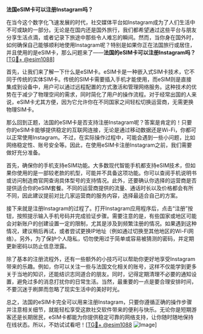**法国eSIM卡可以注册Instagram吗？**

在当今这个数字化飞速发展的时代，社交媒体平台如Instagram成为了人们生活中不可或缺的一部分。无论是在国内还是国外旅行，我们都希望通过这些平台与朋友分享生活点滴，或者记录下旅途中那些令人难忘的瞬间。然而，当你身在国外时，如何确保自己能够顺利地使用Instagram呢？特别是如果你正在法国旅行或居住，并且使用的是eSIM卡，那么问题来了——**法国的eSIM卡可以注册Instagram吗？** [[TG💪+ @esim1088](https://t.me/s/esim1088)]

首先，让我们来了解一下什么是eSIM卡。eSIM卡是一种嵌入式SIM卡技术，它不同于传统的实体SIM卡。传统的SIM卡需要插入手机才能使用，而eSIM则是直接集成到设备中，用户可以通过远程配置的方式激活和管理网络服务。这种技术的优势在于减少了物理空间的需求，同时简化了用户的操作流程。对于经常出国的人来说，eSIM卡尤其方便，因为它允许你在不同国家之间轻松切换运营商，无需更换物理SIM卡。

那么回到正题，法国的eSIM卡是否支持注册Instagram呢？答案是肯定的！只要你的eSIM卡能够提供稳定的互联网连接，无论是通过移动数据还是Wi-Fi，你都可以正常使用Instagram。不过，在实际操作过程中，可能会遇到一些小问题，比如网络稳定性、账号安全等。因此，在使用eSIM卡注册Instagram之前，我们需要做好充分准备。

首先，确保你的手机支持eSIM功能。大多数现代智能手机都支持eSIM技术，但如果你使用的是一部较老款的机型，可能并不具备这项功能。你可以查阅手机说明书或访问制造商官网查询具体型号的支持情况。此外，还要确认你选择的运营商是否提供适合你的eSIM套餐。不同的运营商提供的流量、通话时长以及价格都会有所不同，因此建议提前对比几家运营商的服务内容，选择最适合自己的方案。

接下来就是注册Instagram的过程了。打开Instagram应用程序后，点击“注册”按钮，按照提示输入手机号码并完成验证步骤。需要注意的是，有些国家或地区可能会对新账户的创建设置一定的限制，尤其是涉及到频繁注册的情况。如果遇到这种情况，建议稍后再试，或者尝试更换IP地址（例如通过切换至其他地区的Wi-Fi网络）。另外，为了保护个人隐私，切勿使用过于简单或容易被猜测的密码，并定期更新密码以防止信息泄露。

除了基本的注册流程外，还有一些额外的小技巧可以帮助你更好地享受Instagram带来的乐趣。例如，你可以关注一些与法国文化相关的账号，这样不仅能学到更多关于当地的知识，还能结识志同道合的朋友。同时，记得定期清理不必要的通知设置，避免过多的消息打扰你的日常生活。当然，最重要的一点是要合理安排时间，不要沉迷于刷屏而忽略了现实生活中的美好时光。

总之，法国的eSIM卡完全可以用来注册Instagram，只要你遵循正确的操作步骤并注意相关细节，就能轻松享受这款社交软件带来的便利与快乐。无论你是短期游客还是长期居民，eSIM卡都能为你提供稳定可靠的网络支持，让你随时随地保持在线状态。所以，不妨试试看吧！[[TG💪+ @esim1088](https://t.me/s/esim1088) ![Image](https://i.postimg.cc/4NQfJmqS/Snipaste-2025-05-13-00-14-12.png)]